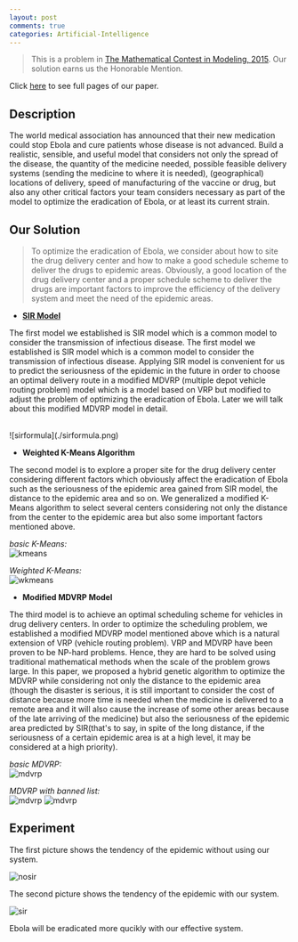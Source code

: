 ```yaml
---
layout: post
comments: true
categories: Artificial-Intelligence
---
```


> This is a problem in [The Mathematical Contest in Modeling, 2015](http://www.comap.com/undergraduate/contests/mcm/contests/2015/problems/). Our solution earns us the Honorable Mention.

Click [here](./paper.pdf) to see full pages of our paper.

## Description

The world medical association has announced that their new medication could stop Ebola and cure patients whose disease is not advanced. Build a realistic, sensible, and useful model that considers not only the spread of the disease, the quantity of the medicine needed, possible feasible delivery systems (sending the medicine to where it is needed), (geographical) locations of delivery, speed of manufacturing of the vaccine or drug, but also any other critical factors your team considers necessary as part of the model to optimize the eradication of Ebola, or at least its current strain.

## Our Solution

> To optimize the eradication of Ebola, we consider about how to site the drug delivery center and how to make a good schedule scheme to deliver the drugs to epidemic areas. Obviously, a good location of the drug delivery center and a proper schedule scheme to deliver the drugs are important factors to improve the efficiency of the delivery system and meet the need of the epidemic areas.

* [**SIR Model**](https://en.wikipedia.org/wiki/Epidemic_model)

The first model we established is SIR model which is a common model to consider the transmission of infectious disease. The first model we established is SIR model which is a common model to consider the transmission of infectious disease.  Applying SIR model is convenient for us to predict the seriousness of the epidemic in the future in order to choose an optimal delivery route in a modified MDVRP (multiple depot vehicle routing problem) model which is a model based on VRP but modified to adjust the problem of optimizing the eradication of Ebola. Later we will talk about this modified MDVRP model in detail.

<br/>
![sirformula](./sirformula.png)

* **Weighted K-Means Algorithm**

The second model is to explore a proper site for the drug delivery center considering different factors which obviously affect the eradication of Ebola such as the seriousness of the epidemic area gained from SIR model, the distance to the epidemic area and so on. We generalized a modified K-Means algorithm to select several centers considering not only the distance from the center to the epidemic area but also some important factors mentioned above.

*basic K-Means:*
<br/>
![kmeans](./kmeans.png)

*Weighted K-Means:*
<br/>
![wkmeans](./weighted-kmeans.png)

* **Modified MDVRP Model**

The third model is to achieve an optimal scheduling scheme for vehicles in drug delivery centers. In order to optimize the scheduling problem, we established a modified MDVRP model mentioned above which is a natural extension of VRP (vehicle routing problem). VRP and MDVRP have been proven to be NP-hard problems. Hence, they are hard to be solved using traditional mathematical methods when the scale of the problem grows large. In this paper, we proposed a hybrid genetic algorithm to optimize the MDVRP while considering not only the distance to the epidemic area (though the disaster is serious, it is still important to consider the cost of distance because more time is needed when the medicine is delivered to a remote area and it will also cause the increase of some other areas because of the late arriving of the medicine) but also the seriousness of the epidemic area predicted by SIR(that's to say, in spite of the long distance, if the seriousness of a certain epidemic area is at a high level, it may be considered at a high priority).

*basic MDVRP:*
<br/>
![mdvrp](./mdvrp1.png)

*MDVRP with banned list:*
<br/>
![mdvrp](./mdvrp2.png)
![mdvrp](./mdvrp3.png)

## Experiment

The first picture shows the tendency of the epidemic without using our system.

![nosir](./nosir.png)

The second picture shows the tendency of the epidemic with our system.

![sir](./sir.png)

Ebola will be eradicated more qucikly with our effective system.